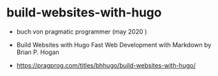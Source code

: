 # build-websites-with-hugo

- buch von pragmatic programmer (may 2020 )

- Build Websites with Hugo
Fast Web Development with Markdown
by Brian P. Hogan

- https://pragprog.com/titles/bhhugo/build-websites-with-hugo/
